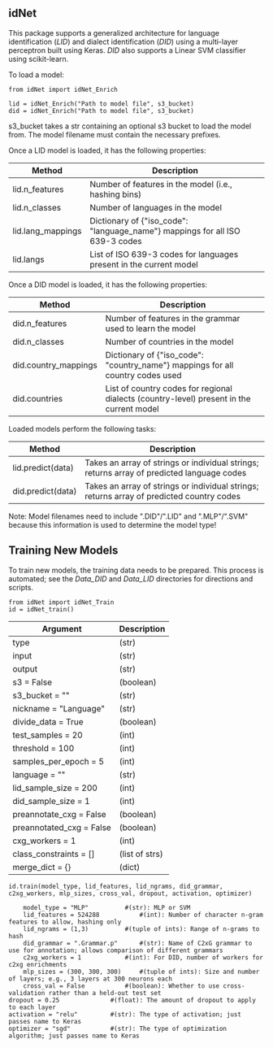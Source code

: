 idNet
--------

This package supports a generalized architecture for language identification (*LID*) and dialect identification (*DID*) using a multi-layer perceptron built using Keras. *DID* also supports a Linear SVM classifier using scikit-learn.

To load a model:

	from idNet import idNet_Enrich
	
	lid = idNet_Enrich("Path to model file", s3_bucket)
	did = idNet_Enrich("Path to model file", s3_bucket)
	
s3_bucket takes a str containing an optional s3 bucket to load the model from. The model filename must contain the necessary prefixes.
	
Once a LID model is loaded, it has the following properties:

| Method | Description |
| ------------------    | -------------------------- |
| lid.n_features	| Number of features in the model (i.e., hashing bins) |
| lid.n_classes		| Number of languages in the model |
| lid.lang_mappings	| Dictionary of {"iso_code": "language_name"} mappings for all ISO 639-3 codes |
| lid.langs		| List of ISO 639-3 codes for languages present in the current model |
	
Once a DID model is loaded, it has the following properties:

| Method | Description |
| ------------------    | -------------------------- |
| did.n_features	| Number of features in the grammar used to learn the model |
| did.n_classes		| Number of countries in the model |
| did.country_mappings	| Dictionary of {"iso_code": "country_name"} mappings for all country codes used |
| did.countries		| List of country codes for regional dialects (country-level) present in the current model |
	
Loaded models perform the following tasks:


| Method | Description |
| ------------------    | -------------------------- |
| lid.predict(data)	| Takes an array of strings or individual strings; returns array of predicted language codes
| did.predict(data)	| Takes an array of strings or individual strings; returns array of predicted country codes
	
Note: Model filenames need to include ".DID"/".LID" and ".MLP"/".SVM" because this information is used to determine the model type!

Training New Models
----------------------

To train new models, the training data needs to be prepared. This process is automated; see the *Data_DID* and *Data_LID* directories for directions and scripts.

	from idNet import idNet_Train
	id = idNet_train()

| Argument | Description |
| ------------------    | -------------------------- |
| type | (str) | Whether to work with language or dialect identification
| input | (str) | Path to input folder
| output | (str) | Path to output folder
| s3 = False | (boolean) | If True, use boto3 to interact with s3 bucket
| s3_bucket = "" | (str) | s3 bucket name as string
| nickname = "Language" | (str) | The nickname for saving / loading models
| divide_data = True | (boolean) | If True, crawl for dataset; if False, just load it
| test_samples = 20 | (int) | The number of files for each class to use for testing
| threshold = 100 | (int) | Number of files required before language or country is included in the model
| samples_per_epoch = 5	| (int) | Number of samples to use per training epoch for language-domain or language-country pairs
| language = ""	| (str) | For DID, specifies the language of the current model
| lid_sample_size = 200	| (int) | For LID, the number of characters to allow per sample
| did_sample_size = 1 | (int) | For DID, the number of 100 word samples to combine
| preannotate_cxg = False | (boolean) | For DID, if True enrich and save all CxG vectors
| preannotated_cxg = False | (boolean) | For DID, if True just load pre-enriched CxG vectors
| cxg_workers = 1 | (int) | For DID, if pre-enriching dataset, number of workers to use
| class_constraints = [] | (list of strs) | Option to constrain the number of classes
| merge_dict = {} | (dict) | Original:New name keys

    id.train(model_type, lid_features, lid_ngrams, did_grammar, c2xg_workers, mlp_sizes, cross_val, dropout, activation, optimizer)

        model_type = "MLP"			#(str): MLP or SVM
        lid_features = 524288			#(int): Number of character n-gram features to allow, hashing only
        lid_ngrams = (1,3)			#(tuple of ints): Range of n-grams to hash
        did_grammar = ".Grammar.p"		#(str): Name of C2xG grammar to use for annotation; allows comparison of different grammars
        c2xg_workers = 1			#(int): For DID, number of workers for c2xg enrichments
        mlp_sizes = (300, 300, 300)		#(tuple of ints): Size and number of layers; e.g., 3 layers at 300 neurons each
        cross_val = False			#(boolean): Whether to use cross-validation rather than a held-out test set
	dropout = 0.25				#(float): The amount of dropout to apply to each layer
	activation = "relu"			#(str): The type of activation; just passes name to Keras
	optimizer = "sgd"			#(str): The type of optimization algorithm; just passes name to Keras
